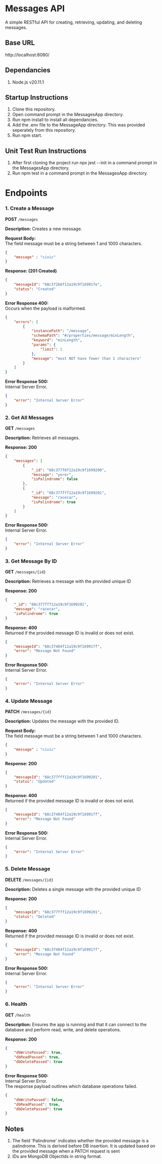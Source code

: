 # Messages API

A simple RESTful API for creating, retrieving, updating, and deleting messages.

## Base URL
http://localhost:8080/

## Dependancies
1. Node.js v20.11.1

## Startup Instructions  
1. Clone this repository.
2. Open command prompt in the MessagesApp directory.
3. Run npm install to install all dependancies.
4. Add the .env file to the MessageApp directory. This was provided seperately from this repository.
5. Run npm start.

## Unit Test Run Instructions
1. After first cloning the project run npx jest --init in a command prompt in the MessagesApp directory.
2. Run npm test in a command prompt in the MessagesApp directory.

# Endpoints

### 1. Create a Message

**POST** `/messages`

**Description:** Creates a new message.

**Request Body:**  
The field message must be a string between 1 and 1000 characters.

```json
{
    "message" : "civic"
}
```
**Response: (201 Created)**
```json
{
    "messageId": "68c372b6f12a19c9f16991fe",
    "status": "Created"
}
```
**Error Response 400:**  
Occurs when the payload is malformed.

```json
{
    "errors": [
        {
            "instancePath": "/message",
            "schemaPath": "#/properties/message/minLength",
            "keyword": "minLength",
            "params": {
                "limit": 1
            },
            "message": "must NOT have fewer than 1 characters"
        }
    ]
}
```
**Error Response 500:**    
Internal Server Error.
```json
{
    "error": "Internal Server Error"
}
```
### 2. Get All Messages

**GET** `/messages`

**Description:** Retrieves all messages.

**Response: 200**
```json
{
    "messages": [
        {
            "_id": "68c377f8f12a19c9f1699200",
            "message": "yerer",
            "isPalindrome": false
        },
        {
            "_id": "68c377fff12a19c9f1699201",
            "message": "racecar",
            "isPalindrome": true
        }
    ]
}
```
**Error Response 500:**    
Internal Server Error.
```json
{
    "error": "Internal Server Error"
}
```
### 3. Get Message By ID

**GET** `/messages/{id}`

**Description:** Retrieves a message with the provided unique ID

**Response: 200**
```json
{
    "_id": "68c377fff12a19c9f1699201",
    "message": "racecar",
    "isPalindrome": true
}
```
**Response: 400**  
Returned if the provided message ID is invalid or does not exist.
```json
{
    "messageId": "68c37484f12a19c9f16991ff",
    "error": "Message Not Found"
}
```

**Error Response 500:**    
Internal Server Error.
```json
{
    "error": "Internal Server Error"
}
```
### 4. Update Message

**PATCH** `/messages/{id}`

**Description:** Updates the message with the provided ID.

**Request Body:**  
The field message must be a string between 1 and 1000 characters.

```json
{
    "message" : "civic"
}
```

**Response: 200**
```json
{
    "messageId": "68c377fff12a19c9f1699201",
    "status": "Updated"
}
```
**Response: 400**  
Returned if the provided message ID is invalid or does not exist.
```json
{
    "messageId": "68c37484f12a19c9f16991ff",
    "error": "Message Not Found"
}
```

**Error Response 500:**    
Internal Server Error.
```json
{
    "error": "Internal Server Error"
}
```
### 5. Delete Message

**DELETE** `/messages/{id}`

**Description:** Deletes a single message with the provided unique ID

**Response: 200**
```json
{
    "messageId": "68c377fff12a19c9f1699201",
    "status": "Deleted"
}
```
**Response: 400**  
Returned if the provided message ID is invalid or does not exist.
```json
{
    "messageId": "68c37484f12a19c9f16991ff",
    "error": "Message Not Found"
}
```

**Error Response 500:**    
Internal Server Error.
```json
{
    "error": "Internal Server Error"
}
```
### 6. Health

**GET** `/health`

**Description:** Ensures the app is running and that it can connect to the database and perform read, write, and delete operations.

**Response: 200**
```json
{
    "dbWritePassed": true,
    "dbReadPassed": true,
    "dbDeletePassed": true
}
```
**Error Response 500:**    
Internal Server Error.  
The response payload outlines which database operations failed.
```json
{
    "dbWritePassed": false,
    "dbReadPassed": true,
    "dbDeletePassed": true
}
```
## Notes
1. The field 'Palindrome' indicates whether the provided message is a palindrome. This is derived before DB insertion. It is updated based on the provided message when a PATCH request is sent
2. IDs are MongoDB ObjectIds in string format.
